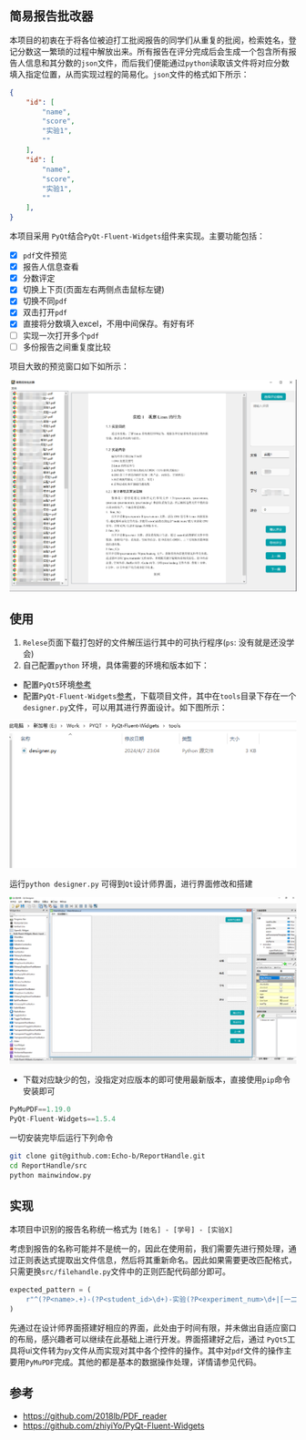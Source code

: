 ## 简易报告批改器
本项目的初衷在于将各位被迫打工批阅报告的同学们从重复的批阅，检索姓名，登记分数这一繁琐的过程中解放出来。所有报告在评分完成后会生成一个包含所有报告人信息和其分数的`json`文件，而后我们便能通过`python`读取该文件将对应分数填入指定位置，从而实现过程的简易化。`json`文件的格式如下所示：

```json
{
    "id": [
        "name",
        "score",
        "实验1",
        ""
    ],
    "id": [
        "name",
        "score",
        "实验1",
        ""
    ],
}

```
本项目采用 `PyQt`结合`PyQt-Fluent-Widgets`组件来实现。主要功能包括：

- [x] `pdf`文件预览
- [x] 报告人信息查看
- [x] 分数评定
- [x] 切换上下页(页面左右两侧点击鼠标左键)
- [x] 切换不同`pdf`
- [x] 双击打开`pdf`
- [x] 直接将分数填入excel，不用中间保存。有好有坏
- [ ] 实现一次打开多个`pdf`
- [ ] 多份报告之间重复度比较 
  
项目大致的预览窗口如下如所示：

![主界面](./image/mainwindow.png)

## 使用
1. `Relese`页面下载打包好的文件解压运行其中的可执行程序(`ps`: 没有就是还没学会)
2. 自己配置`python` 环境，具体需要的环境和版本如下：
- 配置`PyQt5`环境[参考](https://zhuanlan.zhihu.com/p/640984344)
- 配置`PyQt-Fluent-Widgets`[参考](https://github.com/zhiyiYo/PyQt-Fluent-Widgets)，下载项目文件，其中在`tools`目录下存在一个`designer.py`文件，可以用其进行界面设计。如下图所示：
  
![](./image/tools.png) 

运行`python designer.py` 可得到`Qt`设计师界面，进行界面修改和搭建

![](./image/qdesigner.png)

- 下载对应缺少的包，没指定对应版本的即可使用最新版本，直接使用`pip`命令安装即可


```python
PyMuPDF==1.19.0
PyQt-Fluent-Widgets==1.5.4
```

一切安装完毕后运行下列命令

```bash
git clone git@github.com:Echo-b/ReportHandle.git
cd ReportHandle/src
python mainwindow.py

```

## 实现
本项目中识别的报告名称统一格式为
`[姓名] - [学号] - [实验X]`

考虑到报告的名称可能并不是统一的，因此在使用前，我们需要先进行预处理，通过正则表达式提取出文件信息，然后将其重新命名。因此如果需要更改匹配格式，只需更换`src/filehandle.py`文件中的正则匹配代码部分即可。

```python
expected_pattern = (
    r"^(?P<name>.+)-(?P<student_id>\d+)-实验(?P<experiment_num>\d+|[一二三四五六七八九十]+)\.pdf$"
)
```

先通过在设计师界面搭建好相应的界面，此处由于时间有限，并未做出自适应窗口的布局，感兴趣者可以继续在此基础上进行开发。界面搭建好之后，通过 `PyQt5`工具将ui文件转为`py`文件从而实现对其中各个控件的操作。其中对`pdf`文件的操作主要用`PyMuPDF`完成。其他的都是基本的数据操作处理，详情请参见代码。

## 参考

- https://github.com/2018lb/PDF_reader
- https://github.com/zhiyiYo/PyQt-Fluent-Widgets
